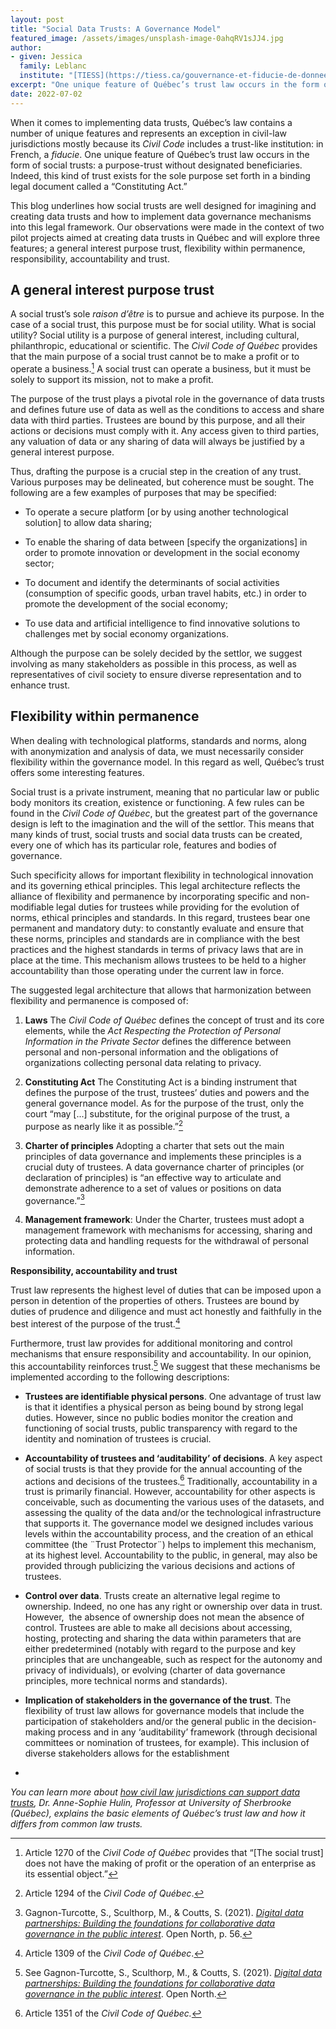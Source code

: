 ```yaml
---
layout: post
title: "Social Data Trusts: A Governance Model"
featured_image: /assets/images/unsplash-image-0ahqRV1sJJ4.jpg
author:
- given: Jessica
  family: Leblanc
  institute: "[TIESS](https://tiess.ca/gouvernance-et-fiducie-de-donnees/)"
excerpt: "One unique feature of Québec’s trust law occurs in the form of social trusts: a purpose-trust without designated beneficiaries. This blog underlines how social trusts are well designed for imagining and creating data trusts and how to implement data governance mechanisms into this legal framework."
date: 2022-07-02
---
```


When it comes to implementing data trusts, Québec’s law contains a
number of unique features and represents an exception in civil-law
jurisdictions mostly because its *Civil Code* includes a trust-like
institution: in French, a *fiducie*. One unique feature of Québec’s
trust law occurs in the form of social trusts: a purpose-trust without
designated beneficiaries. Indeed, this kind of trust exists for the sole
purpose set forth in a binding legal document called a “Constituting
Act.”

This blog underlines how social trusts are well designed for imagining
and creating data trusts and how to implement data governance mechanisms
into this legal framework. Our observations were made in the context of
two pilot projects aimed at creating data trusts in Québec and will
explore three features; a general interest purpose trust, flexibility
within permanence, responsibility, accountability and trust.  

## A general interest purpose trust

A social trust’s sole *raison d’être* is to pursue and achieve its
purpose. In the case of a social trust, this purpose must be for social
utility. What is social utility? Social utility is a purpose of general
interest, including cultural, philanthropic, educational or scientific.
The *Civil Code of Québec* provides that the main purpose of a social
trust cannot be to make a profit or to operate a
business.[^1] A social trust can operate a business, but it
must be solely to support its mission, not to make a profit.

[^1]: Article 1270 of the *Civil Code of Québec* provides that “\[The social trust\] does not have the making of profit or the operation of an enterprise as its essential object.”

The purpose of the trust plays a pivotal role in the governance of data
trusts and defines future use of data as well as the conditions to
access and share data with third parties. Trustees are bound by this
purpose, and all their actions or decisions must comply with it. Any
access given to third parties, any valuation of data or any sharing of
data will always be justified by a general interest purpose.

Thus, drafting the purpose is a crucial step in the creation of any
trust. Various purposes may be delineated, but coherence must be sought.
The following are a few examples of purposes that may be specified:

* To operate a secure platform \[or by using another technological
solution\] to allow data sharing;

* To enable the sharing of data between \[specify the
organizations\] in order to promote innovation or development in the
social economy sector;

* To document and identify the determinants of social activities
(consumption of specific goods, urban travel habits, etc.) in order to
promote the development of the social economy;

* To use data and artificial intelligence to find innovative
solutions to challenges met by social economy organizations.

Although the purpose can be solely decided by the settlor, we suggest
involving as many stakeholders as possible in this process, as well as
representatives of civil society to ensure diverse representation and to
enhance trust.  

## Flexibility within permanence

When dealing with technological platforms, standards and norms, along
with anonymization and analysis of data, we must necessarily consider
flexibility within the governance model. In this regard as well,
Québec’s trust offers some interesting features.

Social trust is a private instrument, meaning that no particular law or
public body monitors its creation, existence or functioning. A few rules
can be found in the *Civil Code of Québec*, but the greatest part of the
governance design is left to the imagination and the will of the
settlor. This means that many kinds of trust, social trusts and social
data trusts can be created, every one of which has its particular role,
features and bodies of governance.

Such specificity allows for important flexibility in technological
innovation and its governing ethical principles. This legal architecture
reflects the alliance of flexibility and permanence by incorporating
specific and non-modifiable legal duties for trustees while providing
for the evolution of norms, ethical principles and standards. In this
regard, trustees bear one permanent and mandatory duty: to constantly
evaluate and ensure that these norms, principles and standards are in
compliance with the best practices and the highest standards in terms of
privacy laws that are in place at the time. This mechanism allows
trustees to be held to a higher accountability than those operating
under the current law in force.

The suggested legal architecture that allows that harmonization between
flexibility and permanence is composed of:

1. **Laws** The *Civil
Code of Québec* defines the concept of trust and its core elements,
while the *Act Respecting the Protection of Personal Information in the
Private Sector* defines the difference between personal and non-personal
information and the obligations of organizations collecting personal
data relating to privacy.

2. **Constituting Act**
The Constituting Act is a binding instrument that defines the purpose of
the trust, trustees’ duties and powers and the general governance model.
As for the purpose of the trust, only the court “may \[...\] substitute,
for the original purpose of the trust, a purpose as nearly like it as
possible.”[^2]

[^2]: Article 1294 of the *Civil Code of Québec*.

3. **Charter of principles** Adopting a charter that sets out the main principles
of data governance and implements these principles is a crucial duty of
trustees. A data governance charter of principles (or declaration of
principles) is “an effective way to articulate and demonstrate adherence
to a set of values or positions on data governance.”[^3]

[^3]: Gagnon-Turcotte, S., Sculthorp, M., & Coutts, S. (2021). [*Digital data partnerships: Building the foundations for collaborative data governance in the public interest*](https://opennorth.ca/fr/publications/1e9rhhxmmlkhdngj1a7gsz_fr). Open North, p. 56.

4. **Management framework**: Under the Charter, trustees must adopt a management
framework with mechanisms for accessing, sharing and protecting data and
handling requests for the withdrawal of personal information.

**Responsibility, accountability and trust**

Trust law represents the highest level of duties that can be imposed
upon a person in detention of the properties of others. Trustees are
bound by duties of prudence and diligence and must act honestly and
faithfully in the best interest of the purpose of the
trust.[^4]

[^4]: Article 1309 of the *Civil Code of Québec*.

Furthermore, trust law provides for additional monitoring and control
mechanisms that ensure responsibility and accountability. In our
opinion, this accountability reinforces trust.[^5] We suggest
that these mechanisms be implemented according to the following
descriptions:

[^5]: See Gagnon-Turcotte, S., Sculthorp, M., & Coutts, S. (2021). [*Digital data partnerships: Building the foundations for collaborative data governance in the public interest*](https://opennorth.ca/fr/publications/1e9rhhxmmlkhdngj1a7gsz_fr). Open North.

* **Trustees are identifiable physical persons**. One advantage of trust law is that it
identifies a physical person as being bound by strong legal duties.
However, since no public bodies monitor the creation and functioning of
social trusts, public transparency with regard to the identity and
nomination of trustees is crucial.

* **Accountability of trustees and ‘auditability’ of decisions**. A key aspect of social
trusts is that they provide for the annual accounting of the actions and
decisions of the trustees.[^6] Traditionally, accountability
in a trust is primarily financial. However, accountability for other
aspects is conceivable, such as documenting the various uses of the
datasets, and assessing the quality of the data and/or the technological
infrastructure that supports it. The governance model we designed
includes various levels within the accountability process, and the
creation of an ethical committee (the ¨Trust Protector¨) helps to
implement this mechanism, at its highest level. Accountability to the
public, in general, may also be provided through publicizing the various
decisions and actions of trustees.

[^6]: Article 1351 of the *Civil Code of Québec.*


* **Control over data**. Trusts create an alternative legal regime to ownership. Indeed, no one
has any right or ownership over data in trust. However,  the absence of
ownership does not mean the absence of control. Trustees are able to
make all decisions about accessing, hosting, protecting and sharing the
data within parameters that are either predetermined (notably with
regard to the purpose and key principles that are unchangeable, such as
respect for the autonomy and privacy of individuals), or evolving
(charter of data governance principles, more technical norms and
standards).

* **Implication of stakeholders in the governance of the trust**. The flexibility of trust law
allows for governance models that include the participation of
stakeholders and/or the general public in the decision-making process
and in any ‘auditability’ framework (through decisional committees or
nomination of trustees, for example). This inclusion of diverse
stakeholders allows for the establishment

-

*You can learn more about* [*how civil law jurisdictions can support
data
trusts*](https://datatrusts.uk/blogs/how-can-civil-law-jurisdictions-support-data-trusts-the-quebec-example)*,
Dr. Anne-Sophie Hulin, Professor at University of Sherbrooke (Québec),
explains the basic elements of Québec’s trust law and how it differs
from common law trusts.*






